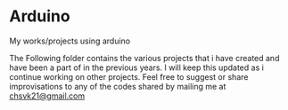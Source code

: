# Arduino
My works/projects using arduino

The Following folder contains the various projects that i have created and have been a part of in the previous years.
I will keep this updated as i continue working on other projects.
Feel free to suggest or share improvisations to any of the codes shared by mailing me at chsvk21@gmail.com
